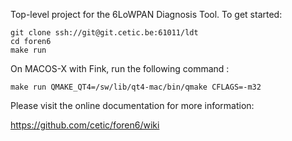 Top-level project for the 6LoWPAN Diagnosis Tool.
To get started:

    git clone ssh://git@git.cetic.be:61011/ldt
    cd foren6
    make run

On MACOS-X with Fink, run the following command :

    make run QMAKE_QT4=/sw/lib/qt4-mac/bin/qmake CFLAGS=-m32

Please visit the online documentation for more information:

https://github.com/cetic/foren6/wiki
